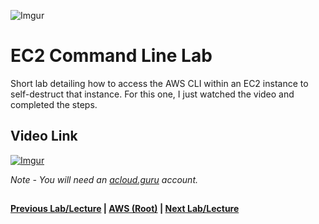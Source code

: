 ![Imgur](https://i.imgur.com/9awJmtb.png) 


EC2 Command Line Lab
======

Short lab detailing how to access the AWS CLI within an EC2 instance to self-destruct
that instance. For this one, I just watched the video and completed the steps.


## Video Link

[![Imgur](https://i.imgur.com/vcduBiF.png)](https://acloud.guru/course/aws-certified-solutions-architect-associate/learn/ec2/cli/watch)

*Note - You will need an [acloud.guru](acloud.guru) account.*



##

**[Previous Lab/Lecture](ec2-cloudwatch-lab.md) | [AWS (Root)](../readme.adoc) | [Next Lab/Lecture](../iam/iam-roles-lab.md)** 
